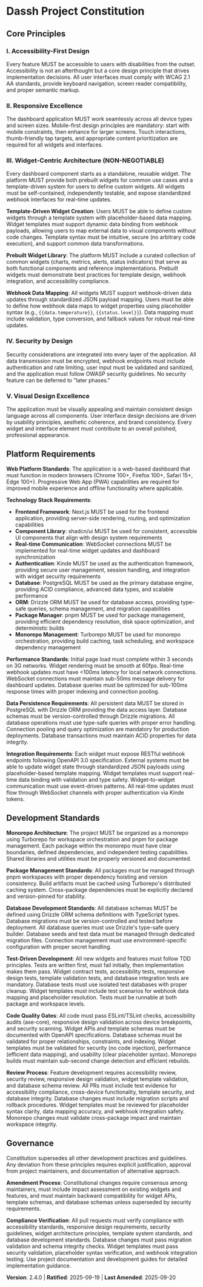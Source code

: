 <!--
SYNC IMPACT REPORT - Constitution Amendment v2.4.0

VERSION CHANGE: 2.3.0 → 2.4.0 (MINOR version bump)
RATIONALE: Added data persistence requirements with Drizzle ORM and PostgreSQL - expanded platform requirements without breaking existing principles

MODIFIED PRINCIPLES:
- No core principles changed

ADDED SECTIONS:
- Data Persistence Requirements in Platform Requirements:
  * Drizzle ORM (mandatory for type-safe database access)
  * PostgreSQL (mandatory database engine)
  * Database schema management and migration standards
- Enhanced Development Standards (database development workflow requirements)
- Data Access Layer Standards (ORM usage and query optimization)

REMOVED SECTIONS:
- None

TEMPLATES REQUIRING UPDATES:
✅ plan-template.md - Updated technical context with database requirements and compliance checks
✅ tasks-template.md - Added database setup, migration, and testing tasks
✅ spec-template.md - Added data persistence requirements section
✅ PowerShell script - Already supports workspace structure

FOLLOW-UP TODOS:
- None - all template synchronization complete
-->

# Dassh Project Constitution

## Core Principles

### I. Accessibility-First Design
Every feature MUST be accessible to users with disabilities from the outset. Accessibility is not an afterthought but a core design principle that drives implementation decisions. All user interfaces must comply with WCAG 2.1 AA standards, provide keyboard navigation, screen reader compatibility, and proper semantic markup.

### II. Responsive Excellence
The dashboard application MUST work seamlessly across all device types and screen sizes. Mobile-first design principles are mandatory: start with mobile constraints, then enhance for larger screens. Touch interactions, thumb-friendly tap targets, and appropriate content prioritization are required for all widgets and interfaces.

### III. Widget-Centric Architecture (NON-NEGOTIABLE)
Every dashboard component starts as a standalone, reusable widget. The platform MUST provide both prebuilt widgets for common use cases and a template-driven system for users to define custom widgets. All widgets must be self-contained, independently testable, and expose standardized webhook interfaces for real-time updates.

**Template-Driven Widget Creation**: Users MUST be able to define custom widgets through a template system with placeholder-based data mapping. Widget templates must support dynamic data binding from webhook payloads, allowing users to map external data to visual components without code changes. Template syntax must be intuitive, secure (no arbitrary code execution), and support common data transformations.

**Prebuilt Widget Library**: The platform MUST include a curated collection of common widgets (charts, metrics, alerts, status indicators) that serve as both functional components and reference implementations. Prebuilt widgets must demonstrate best practices for template design, webhook integration, and accessibility compliance.

**Webhook Data Mapping**: All widgets MUST support webhook-driven data updates through standardized JSON payload mapping. Users must be able to define how webhook data maps to widget properties using placeholder syntax (e.g., `{{data.temperature}}`, `{{status.level}}`). Data mapping must include validation, type conversion, and fallback values for robust real-time updates.

### IV. Security by Design
Security considerations are integrated into every layer of the application. All data transmission must be encrypted, webhook endpoints must include authentication and rate limiting, user input must be validated and sanitized, and the application must follow OWASP security guidelines. No security feature can be deferred to "later phases."

### V. Visual Design Excellence
The application must be visually appealing and maintain consistent design language across all components. User interface design decisions are driven by usability principles, aesthetic coherence, and brand consistency. Every widget and interface element must contribute to an overall polished, professional appearance.

## Platform Requirements
<!-- Web application platform standards and technical constraints -->

**Web Platform Standards**: The application is a web-based dashboard that must function in modern browsers (Chrome 100+, Firefox 100+, Safari 15+, Edge 100+). Progressive Web App (PWA) capabilities are required for improved mobile experience and offline functionality where applicable.

**Technology Stack Requirements**: 
- **Frontend Framework**: Next.js MUST be used for the frontend application, providing server-side rendering, routing, and optimization capabilities
- **Component Library**: shadcn/ui MUST be used for consistent, accessible UI components that align with design system requirements
- **Real-time Communication**: WebSocket connections MUST be implemented for real-time widget updates and dashboard synchronization
- **Authentication**: Kinde MUST be used as the authentication framework, providing secure user management, session handling, and integration with widget security requirements
- **Database**: PostgreSQL MUST be used as the primary database engine, providing ACID compliance, advanced data types, and scalable performance
- **ORM**: Drizzle ORM MUST be used for database access, providing type-safe queries, schema management, and migration capabilities
- **Package Manager**: pnpm MUST be used for package management, providing efficient dependency resolution, disk space optimization, and deterministic builds
- **Monorepo Management**: Turborepo MUST be used for monorepo orchestration, providing build caching, task scheduling, and workspace dependency management

**Performance Standards**: Initial page load must complete within 3 seconds on 3G networks. Widget rendering must be smooth at 60fps. Real-time webhook updates must have <100ms latency for local network connections. WebSocket connections must maintain sub-50ms message delivery for dashboard updates. Database queries must be optimized for sub-100ms response times with proper indexing and connection pooling.

**Data Persistence Requirements**: All persistent data MUST be stored in PostgreSQL with Drizzle ORM providing the data access layer. Database schemas must be version-controlled through Drizzle migrations. All database operations must use type-safe queries with proper error handling. Connection pooling and query optimization are mandatory for production deployments. Database transactions must maintain ACID properties for data integrity.

**Integration Requirements**: Each widget must expose RESTful webhook endpoints following OpenAPI 3.0 specification. External systems must be able to update widget state through standardized JSON payloads using placeholder-based template mapping. Widget templates must support real-time data binding with validation and type safety. Widget-to-widget communication must use event-driven patterns. All real-time updates must flow through WebSocket channels with proper authentication via Kinde tokens.

## Development Standards
<!-- Quality gates and development workflow requirements -->

**Monorepo Architecture**: The project MUST be organized as a monorepo using Turborepo for workspace orchestration and pnpm for package management. Each package within the monorepo must have clear boundaries, defined dependencies, and independent testing capabilities. Shared libraries and utilities must be properly versioned and documented.

**Package Management Standards**: All packages must be managed through pnpm workspaces with proper dependency hoisting and version consistency. Build artifacts must be cached using Turborepo's distributed caching system. Cross-package dependencies must be explicitly declared and version-pinned for stability.

**Database Development Standards**: All database schemas MUST be defined using Drizzle ORM schema definitions with TypeScript types. Database migrations must be version-controlled and tested before deployment. All database queries must use Drizzle's type-safe query builder. Database seeds and test data must be managed through dedicated migration files. Connection management must use environment-specific configuration with proper secret handling.

**Test-Driven Development**: All new widgets and features must follow TDD principles. Tests are written first, must fail initially, then implementation makes them pass. Widget contract tests, accessibility tests, responsive design tests, template validation tests, and database integration tests are mandatory. Database tests must use isolated test databases with proper cleanup. Widget templates must include test scenarios for webhook data mapping and placeholder resolution. Tests must be runnable at both package and workspace levels.

**Code Quality Gates**: All code must pass ESLint/TSLint checks, accessibility audits (axe-core), responsive design validation across device breakpoints, and security scanning. Widget APIs and template schemas must be documented with OpenAPI specifications. Database schemas must be validated for proper relationships, constraints, and indexing. Widget templates must be validated for security (no code injection), performance (efficient data mapping), and usability (clear placeholder syntax). Monorepo builds must maintain sub-second change detection and efficient rebuilds.

**Review Process**: Feature development requires accessibility review, security review, responsive design validation, widget template validation, and database schema review. All PRs must include test evidence for accessibility compliance, cross-device functionality, template security, and database integrity. Database changes must include migration scripts and rollback procedures. Widget templates must be reviewed for placeholder syntax clarity, data mapping accuracy, and webhook integration safety. Monorepo changes must validate cross-package impact and maintain workspace integrity.

## Governance

Constitution supersedes all other development practices and guidelines. Any deviation from these principles requires explicit justification, approval from project maintainers, and documentation of alternative approach. 

**Amendment Process**: Constitutional changes require consensus among maintainers, must include impact assessment on existing widgets and features, and must maintain backward compatibility for widget APIs, template schemas, and database schemas unless superseded by security requirements.

**Compliance Verification**: All pull requests must verify compliance with accessibility standards, responsive design requirements, security guidelines, widget architecture principles, template system standards, and database development standards. Database changes must pass migration validation and schema integrity checks. Widget templates must pass security validation, placeholder syntax verification, and webhook integration testing. Use project documentation and development guides for detailed implementation guidance.

**Version**: 2.4.0 | **Ratified**: 2025-09-19 | **Last Amended**: 2025-09-20